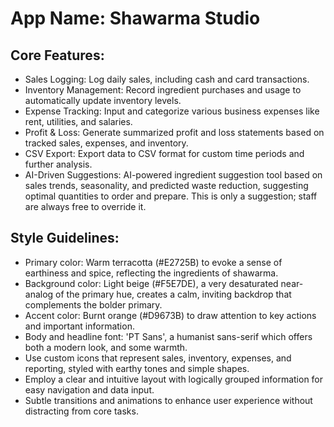 # **App Name**: Shawarma Studio

## Core Features:

- Sales Logging: Log daily sales, including cash and card transactions.
- Inventory Management: Record ingredient purchases and usage to automatically update inventory levels.
- Expense Tracking: Input and categorize various business expenses like rent, utilities, and salaries.
- Profit & Loss: Generate summarized profit and loss statements based on tracked sales, expenses, and inventory.
- CSV Export: Export data to CSV format for custom time periods and further analysis.
- AI-Driven Suggestions: AI-powered ingredient suggestion tool based on sales trends, seasonality, and predicted waste reduction, suggesting optimal quantities to order and prepare. This is only a suggestion; staff are always free to override it.

## Style Guidelines:

- Primary color: Warm terracotta (#E2725B) to evoke a sense of earthiness and spice, reflecting the ingredients of shawarma.
- Background color: Light beige (#F5E7DE), a very desaturated near-analog of the primary hue, creates a calm, inviting backdrop that complements the bolder primary.
- Accent color: Burnt orange (#D9673B) to draw attention to key actions and important information.
- Body and headline font: 'PT Sans', a humanist sans-serif which offers both a modern look, and some warmth.
- Use custom icons that represent sales, inventory, expenses, and reporting, styled with earthy tones and simple shapes.
- Employ a clear and intuitive layout with logically grouped information for easy navigation and data input.
- Subtle transitions and animations to enhance user experience without distracting from core tasks.